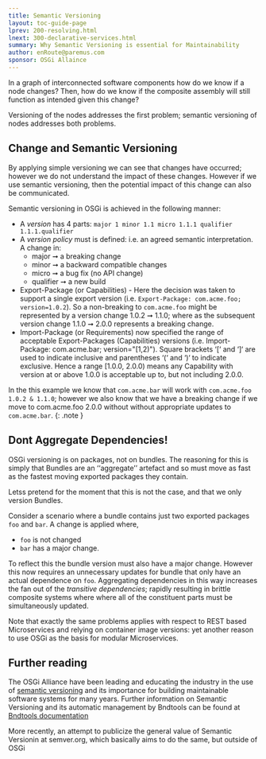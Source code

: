 ```yaml
---
title: Semantic Versioning 
layout: toc-guide-page
lprev: 200-resolving.html
lnext: 300-declarative-services.html  
summary: Why Semantic Versioning is essential for Maintainability   
author: enRoute@paremus.com
sponsor: OSGi Allaince 
---
```


In a graph of interconnected software components how do we know if a node changes? Then, how do we know if the composite assembly will still function as intended given this change?

Versioning of the nodes addresses the first problem; semantic versioning of nodes addresses both problems.

## Change and Semantic Versioning

By applying simple versioning we can see that changes have occurred; however we do not understand the impact of these changes. However if we use semantic versioning, then the potential impact of this change can also be communicated.

Semantic versioning in OSGi is achieved in the following manner:

* A _version_ has 4 parts: `major 1 minor 1.1 micro 1.1.1 qualifier 1.1.1.qualifier`
* A _version policy_ must is defined: i.e. an agreed semantic interpretation. A change in: 
    * major ➞ a breaking change 
    * minor ➞ a backward compatible changes 
    * micro ➞ a bug fix (no API change) 
    * qualifier ➞ a new build 
* Export-Package (or Capabilities) - Here the decision was taken to support a single export version (i.e. `Export-Package: com.acme.foo; version=1.0.2`). So a  non-breaking to `com.acme.foo` might be represented by a version change 1.0.2 ➞ 1.1.0; where as the subsequent version change 1.1.0 ➞ 2.0.0 represents a breaking change.
* Import-Package (or Requirements) now specified the range of acceptable Export-Packages (Capabilities) versions (i.e. Import-Package: com.acme.bar; version="[1,2)"). Square brackets ‘[‘ and ‘]‘ are used to indicate inclusive and parentheses ‘(‘ and ‘)‘ to indicate exclusive. Hence a range [1.0.0, 2.0.0) means any Capability with version at or above  1.0.0 is acceptable up to, but not including 2.0.0. 

In the this example we know that `com.acme.bar` will work with `com.acme.foo 1.0.2 & 1.1.0`; however we also know that we have a breaking change if we move to com.acme.foo 2.0.0 without without appropriate updates to `com.acme.bar`.
{: .note } 


## Dont Aggregate Dependencies!

OSGi versioning is on packages, not on bundles. The reasoning for this is simply that Bundles are an ‘‘aggregate’’ artefact and so must move as fast as the fastest moving exported packages they contain. 

Letss pretend for the moment that this is not the case, and that we only version Bundles.

Consider a scenario where a bundle contains just two exported packages `foo` and `bar`. A change is applied where,
* `foo` is not changed
* `bar` has a major change.
 
To reflect this the bundle version must also have a major change. However this now requires an unnecessary updates for bundle that only have an actual dependence on `foo`. Aggregating dependencies in this way increases the fan out of the _transitive dependencies_; rapidly resulting in brittle composite systems where where all of the constituent parts must be simultaneously updated.

Note that exactly the same problems applies with respect to REST based Microservices and relying on container image versions: yet another reason to use OSGi as the basis for modular Microservices.


## Further reading

The OSGi Alliance have been leading and educating the industry in the use of [semantic versioning](http://www.osgi.org/wiki/uploads/Links/SemanticVersioning.pdf) and its importance for building maintainable software systems for many years. Further information on Semantic Versioning and its automatic management by Bndtools can be found at [Bndtools documentation](http://bnd.bndtools.org/chapters/170-versioning.html) 

More recently, an attempt to publicize the general value of Semantic Versionin  at semver.org, which basically aims to do the same, but outside of OSGi

